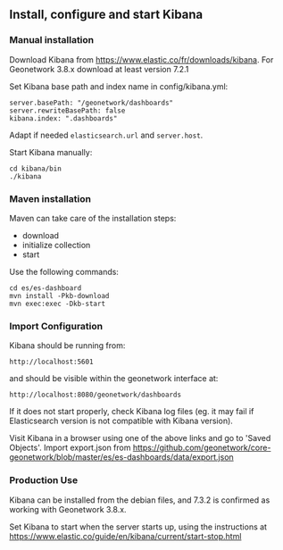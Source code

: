 ## Install, configure and start Kibana

### Manual installation

Download Kibana from https://www.elastic.co/fr/downloads/kibana. For Geonetwork 3.8.x download at least version 7.2.1

Set Kibana base path and index name in config/kibana.yml:

```
server.basePath: "/geonetwork/dashboards"
server.rewriteBasePath: false
kibana.index: ".dashboards"

```

Adapt if needed ```elasticsearch.url``` and ```server.host```.



Start Kibana manually:

```
cd kibana/bin
./kibana
```

### Maven installation

Maven can take care of the installation steps:
* download
* initialize collection
* start

Use the following commands:

```
cd es/es-dashboard
mvn install -Pkb-download
mvn exec:exec -Dkb-start
```

### Import Configuration

Kibana should be running from:

```
http://localhost:5601

```
 and should be visible within the geonetwork interface at:
 
```
http://localhost:8080/geonetwork/dashboards

```

If it does not start properly, check Kibana log files (eg. it may fail if Elasticsearch version
is not compatible with Kibana version).

Visit Kibana in a browser using one of the above links and go to 'Saved Objects'. Import export.json from https://github.com/geonetwork/core-geonetwork/blob/master/es/es-dashboards/data/export.json

### Production Use

Kibana can be installed from the debian files, and 7.3.2 is confirmed as working with Geonetwork 3.8.x.

Set Kibana to start when the server starts up, using the instructions at https://www.elastic.co/guide/en/kibana/current/start-stop.html



